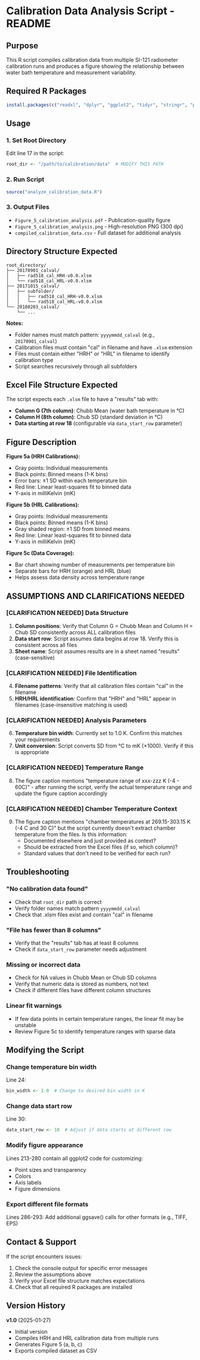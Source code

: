 # Calibration Data Analysis Script - README

## Purpose
This R script compiles calibration data from multiple SI-121 radiometer calibration runs and produces a figure showing the relationship between water bath temperature and measurement variability.

## Required R Packages
```r
install.packages(c("readxl", "dplyr", "ggplot2", "tidyr", "stringr", "patchwork"))
```

## Usage

### 1. Set Root Directory
Edit line 17 in the script:
```r
root_dir <- "/path/to/calibration/data"  # MODIFY THIS PATH
```

### 2. Run Script
```r
source("analyze_calibration_data.R")
```

### 3. Output Files
- `Figure_5_calibration_analysis.pdf` - Publication-quality figure
- `Figure_5_calibration_analysis.png` - High-resolution PNG (300 dpi)
- `compiled_calibration_data.csv` - Full dataset for additional analysis

## Directory Structure Expected

```
root_directory/
├── 20170901_calval/
│   ├── rad518_cal_HRH-v0.0.xlsm
│   └── rad518_cal_HRL-v0.0.xlsm
├── 20171015_calval/
│   ├── subfolder/
│   │   ├── rad518_cal_HRH-v0.0.xlsm
│   │   └── rad518_cal_HRL-v0.0.xlsm
└── 20180203_calval/
    └── ...
```

**Notes:**
- Folder names must match pattern: `yyyymmdd_calval` (e.g., `20170901_calval`)
- Calibration files must contain "cal" in filename and have `.xlsm` extension
- Files must contain either "HRH" or "HRL" in filename to identify calibration type
- Script searches recursively through all subfolders

## Excel File Structure Expected

The script expects each `.xlsm` file to have a "results" tab with:
- **Column G (7th column)**: Chubb Mean (water bath temperature in °C)
- **Column H (8th column)**: Chub SD (standard deviation in °C)
- **Data starting at row 18** (configurable via `data_start_row` parameter)

## Figure Description

**Figure 5a (HRH Calibrations):**
- Gray points: Individual measurements
- Black points: Binned means (1-K bins)
- Error bars: ±1 SD within each temperature bin
- Red line: Linear least-squares fit to binned data
- Y-axis in milliKelvin (mK)

**Figure 5b (HRL Calibrations):**
- Gray points: Individual measurements
- Black points: Binned means (1-K bins)
- Gray shaded region: ±1 SD from binned means
- Red line: Linear least-squares fit to binned data
- Y-axis in milliKelvin (mK)

**Figure 5c (Data Coverage):**
- Bar chart showing number of measurements per temperature bin
- Separate bars for HRH (orange) and HRL (blue)
- Helps assess data density across temperature range

## ASSUMPTIONS AND CLARIFICATIONS NEEDED

### [CLARIFICATION NEEDED] Data Structure
1. **Column positions**: Verify that Column G = Chubb Mean and Column H = Chub SD consistently across ALL calibration files
2. **Data start row**: Script assumes data begins at row 18. Verify this is consistent across all files
3. **Sheet name**: Script assumes results are in a sheet named "results" (case-sensitive)

### [CLARIFICATION NEEDED] File Identification
4. **Filename patterns**: Verify that all calibration files contain "cal" in the filename
5. **HRH/HRL identification**: Confirm that "HRH" and "HRL" appear in filenames (case-insensitive matching is used)

### [CLARIFICATION NEEDED] Analysis Parameters
6. **Temperature bin width**: Currently set to 1.0 K. Confirm this matches your requirements
7. **Unit conversion**: Script converts SD from °C to mK (×1000). Verify if this is appropriate

### [CLARIFICATION NEEDED] Temperature Range
8. The figure caption mentions "temperature range of xxx-zzz K (-4 - 60C)" - after running the script, verify the actual temperature range and update the figure caption accordingly

### [CLARIFICATION NEEDED] Chamber Temperature Context
9. The figure caption mentions "chamber temperatures at 269.15-303.15 K (-4 C and 30 C)" but the script currently doesn't extract chamber temperature from the files. Is this information:
   - Documented elsewhere and just provided as context?
   - Should be extracted from the Excel files (if so, which column)?
   - Standard values that don't need to be verified for each run?

## Troubleshooting

### "No calibration data found"
- Check that `root_dir` path is correct
- Verify folder names match pattern `yyyymmdd_calval`
- Check that .xlsm files exist and contain "cal" in filename

### "File has fewer than 8 columns"
- Verify that the "results" tab has at least 8 columns
- Check if `data_start_row` parameter needs adjustment

### Missing or incorrect data
- Check for NA values in Chubb Mean or Chub SD columns
- Verify that numeric data is stored as numbers, not text
- Check if different files have different column structures

### Linear fit warnings
- If few data points in certain temperature ranges, the linear fit may be unstable
- Review Figure 5c to identify temperature ranges with sparse data

## Modifying the Script

### Change temperature bin width
Line 24:
```r
bin_width <- 1.0  # Change to desired bin width in K
```

### Change data start row
Line 30:
```r
data_start_row <- 18  # Adjust if data starts at different row
```

### Modify figure appearance
Lines 213-280 contain all ggplot2 code for customizing:
- Point sizes and transparency
- Colors
- Axis labels
- Figure dimensions

### Export different file formats
Lines 286-293: Add additional ggsave() calls for other formats (e.g., TIFF, EPS)

## Contact & Support

If the script encounters issues:
1. Check the console output for specific error messages
2. Review the assumptions above
3. Verify your Excel file structure matches expectations
4. Check that all required R packages are installed

## Version History

**v1.0** (2025-01-27)
- Initial version
- Compiles HRH and HRL calibration data from multiple runs
- Generates Figure 5 (a, b, c)
- Exports compiled dataset as CSV
